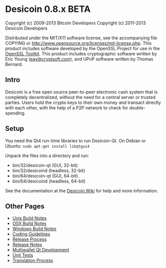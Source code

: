 Desicoin 0.8.x BETA
====================

Copyright (c) 2009-2013 Bitcoin Developers
Copyright (c) 2011-2013 Desicoin Developers

Distributed under the MIT/X11 software license, see the accompanying
file COPYING or http://www.opensource.org/licenses/mit-license.php.
This product includes software developed by the OpenSSL Project for use in the [OpenSSL Toolkit](http://www.openssl.org/). This product includes
cryptographic software written by Eric Young ([eay@cryptsoft.com](mailto:eay@cryptsoft.com)), and UPnP software written by Thomas Bernard.


Intro
---------------------
Desicoin is a free open source peer-to-peer electronic cash system that is
completely decentralized, without the need for a central server or trusted
parties.  Users hold the crypto keys to their own money and transact directly
with each other, with the help of a P2P network to check for double-spending.


Setup
---------------------
You need the Qt4 run-time libraries to run Desicoin-Qt. On Debian or Ubuntu:
	`sudo apt-get install libqtgui4`

Unpack the files into a directory and run:

- bin/32/desicoin-qt (GUI, 32-bit)
- bin/32/desicoind (headless, 32-bit)
- bin/64/desicoin-qt (GUI, 64-bit)
- bin/64/desicoind (headless, 64-bit)

See the documentation at the [Desicoin Wiki](http://desicoin.info)
for help and more information.


Other Pages
---------------------
- [Unix Build Notes](build-unix.md)
- [OSX Build Notes](build-osx.md)
- [Windows Build Notes](build-msw.md)
- [Coding Guidelines](coding.md)
- [Release Process](release-process.md)
- [Release Notes](release-notes.md)
- [Multiwallet Qt Development](multiwallet-qt.md)
- [Unit Tests](unit-tests.md)
- [Translation Process](translation_process.md)
